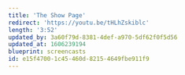 ```yaml
---
title: 'The Show Page'
redirect: 'https://youtu.be/tHLhZskiblc'
length: '3:52'
updated_by: 3a60f79d-8381-4def-a970-5df62f0f5d56
updated_at: 1606239194
blueprint: screencasts
id: e15f4700-1c45-460d-8215-4649fbe911f9
---
```

